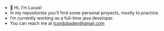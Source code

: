 - 👋 Hi, I’m Lucas!
- In my repositories you'll find some personal proyects, mostly to practice.
- I’m currently working as a full-time java developer.
- You can reach me at lcordobadev@gmail.com
